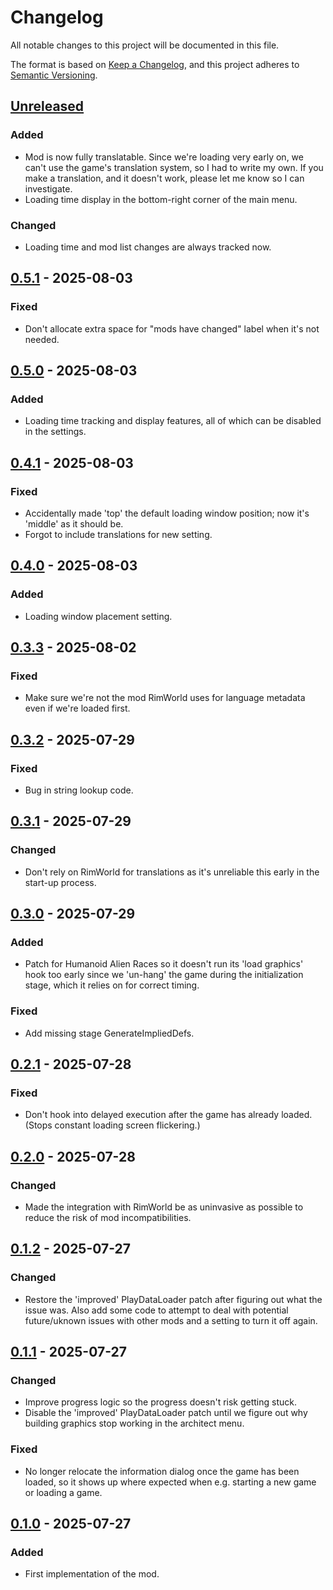 # Changelog

All notable changes to this project will be documented in this file.

The format is based on [Keep a Changelog](https://keepachangelog.com/en/1.0.0/),
and this project adheres to [Semantic Versioning](https://semver.org/spec/v2.0.0.html).

## [Unreleased]

### Added

- Mod is now fully translatable. Since we're loading very early on, we can't use the game's translation system, so I had to write my own. If you make a translation, and it doesn't work, please let me know so I can investigate.
- Loading time display in the bottom-right corner of the main menu.

### Changed

- Loading time and mod list changes are always tracked now.

## [0.5.1] - 2025-08-03

### Fixed

- Don't allocate extra space for "mods have changed" label when it's not needed.

## [0.5.0] - 2025-08-03

### Added

- Loading time tracking and display features, all of which can be disabled in the settings.

## [0.4.1] - 2025-08-03

### Fixed

- Accidentally made 'top' the default loading window position; now it's 'middle' as it should be.
- Forgot to include translations for new setting.

## [0.4.0] - 2025-08-03

### Added

- Loading window placement setting.

## [0.3.3] - 2025-08-02

### Fixed

- Make sure we're not the mod RimWorld uses for language metadata even if we're loaded first.

## [0.3.2] - 2025-07-29

### Fixed

- Bug in string lookup code.

## [0.3.1] - 2025-07-29

### Changed

- Don't rely on RimWorld for translations as it's unreliable this early in the start-up process.

## [0.3.0] - 2025-07-29

### Added

- Patch for Humanoid Alien Races so it doesn't run its 'load graphics' hook too early since we 'un-hang' the game during the initialization stage, which it relies on for correct timing.

### Fixed

- Add missing stage GenerateImpliedDefs.

## [0.2.1] - 2025-07-28

### Fixed

- Don't hook into delayed execution after the game has already loaded. (Stops constant loading screen flickering.)

## [0.2.0] - 2025-07-28

### Changed

- Made the integration with RimWorld be as uninvasive as possible to reduce the risk of mod incompatibilities.

## [0.1.2] - 2025-07-27

### Changed

- Restore the 'improved' PlayDataLoader patch after figuring out what the issue was. Also add some code to attempt to deal with potential future/uknown issues with other mods and a setting to turn it off again.

## [0.1.1] - 2025-07-27

### Changed

- Improve progress logic so the progress doesn't risk getting stuck.
- Disable the 'improved' PlayDataLoader patch until we figure out why building graphics stop working in the architect menu.

### Fixed

- No longer relocate the information dialog once the game has been loaded, so it shows up where expected when e.g. starting a new game or loading a game.

## [0.1.0] - 2025-07-27

### Added

- First implementation of the mod.

[Unreleased]: https://github.com/ilyvion/loading-progress/compare/v0.5.1...HEAD
[0.5.1]: https://github.com/ilyvion/loading-progress/compare/v0.5.0..v0.5.1
[0.5.0]: https://github.com/ilyvion/loading-progress/compare/v0.4.1..v0.5.0
[0.4.1]: https://github.com/ilyvion/loading-progress/compare/v0.4.0..v0.4.1
[0.4.0]: https://github.com/ilyvion/loading-progress/compare/v0.3.3..v0.4.0
[0.3.3]: https://github.com/ilyvion/loading-progress/compare/v0.3.2..v0.3.3
[0.3.2]: https://github.com/ilyvion/loading-progress/compare/v0.3.1..v0.3.2
[0.3.1]: https://github.com/ilyvion/loading-progress/compare/v0.3.0...v0.3.1
[0.3.0]: https://github.com/ilyvion/loading-progress/compare/v0.2.1...v0.3.0
[0.2.1]: https://github.com/ilyvion/loading-progress/compare/v0.2.0...v0.2.1
[0.2.0]: https://github.com/ilyvion/loading-progress/compare/v0.1.2...v0.2.0
[0.1.2]: https://github.com/ilyvion/loading-progress/compare/v0.1.1...v0.1.2
[0.1.1]: https://github.com/ilyvion/loading-progress/compare/v0.1.0...v0.1.1
[0.1.0]: https://github.com/ilyvion/loading-progress/releases/tag/v0.1.0
